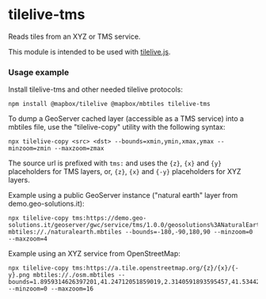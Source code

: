 # tilelive-tms

Reads tiles from an XYZ or TMS service.

This module is intended to be used with [tilelive.js](https://github.com/mapbox/tilelive.js).

### Usage example

Install tilelive-tms and other needed tilelive protocols:

    npm install @mapbox/tilelive @mapbox/mbtiles tilelive-tms

To dump a GeoServer cached layer (accessible as a TMS service) into a mbtiles file, use the "tilelive-copy" utility with the following syntax:

    npx tilelive-copy <src> <dst> --bounds=xmin,ymin,xmax,ymax --minzoom=zmin --maxzoom=zmax

The source url is prefixed with `tms:` and uses the `{z}`, `{x}` and `{y}` placeholders for TMS layers, or, `{z}`, `{x}` and `{-y}` placeholders for XYZ layers.

Example using a public GeoServer instance ("natural earth" layer from demo.geo-solutions.it):

    npx tilelive-copy tms:https://demo.geo-solutions.it/geoserver/gwc/service/tms/1.0.0/geosolutions%3ANaturalEarth@EPSG%3A900913@jpeg/{z}/{x}/{y}.jpg mbtiles://./naturalearth.mbtiles --bounds=-180,-90,180,90 --minzoom=0 --maxzoom=4

Example using an XYZ service from OpenStreetMap:

    npx tilelive-copy tms:https://a.tile.openstreetmap.org/{z}/{x}/{-y}.png mbtiles://./osm.mbtiles --bounds=1.8959314626397201,41.24712051859019,2.3140591893595457,41.53442029978945 --minzoom=0 --maxzoom=16
